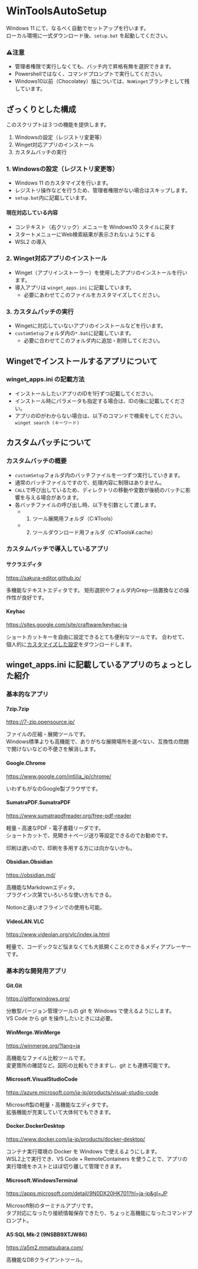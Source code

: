 # WinToolsAutoSetup
Windows 11 にて、なるべく自動でセットアップを行います。  
ローカル環境に一式ダウンロード後、`setup.bat` を起動してください。

### ⚠️注意
- 管理者権限で実行しなくても、バッチ内で昇格有無を選択できます。
- Powershellではなく、コマンドプロンプトで実行してください。
- Windows10以前（Chocolatey）版については、`NoWinget`ブランチとして残しています。

## ざっくりとした構成
このスクリプトは３つの機能を提供します。

1. Windowsの設定（レジストリ変更等）
2. Winget対応アプリのインストール
3. カスタムバッチの実行

### 1. Windowsの設定（レジストリ変更等）
- Windows 11 のカスタマイズを行います。
- レジストリ操作などを行うため、管理者権限がない場合はスキップします。
- `setup.bat`内に記載しています。

#### 現在対応している内容
- コンテキスト（右クリック）メニューを Windows10 スタイルに戻す
- スタートメニューにWeb検索結果が表示されないようにする
- WSL2 の導入

### 2. Winget対応アプリのインストール
- Winget（アプリインストーラー）を使用したアプリのインストールを行います。
- 導入アプリは `winget_apps.ini` に記載しています。
    - 必要にあわせてこのファイルをカスタマイズしてください。

### 3. カスタムバッチの実行
- Wingetに対応していないアプリのインストールなどを行います。
- `customSetup`フォルダ内の`*.bat`に記載しています。
    - 必要に合わせてこのフォルダ内に追加・削除してください。

## Wingetでインストールするアプリについて
### winget_apps.ini の記載方法
- インストールしたいアプリのIDを1行ずつ記載してください。
- インストール時にパラメータも指定する場合は、IDの後に記載してください。
- アプリのIDがわからない場合は、以下のコマンドで検索をしてください。  
    `winget search (キーワード)`

## カスタムバッチについて
### カスタムバッチの概要
- `customSetup`フォルダ内のバッチファイルを一つずつ実行していきます。
- 通常のバッチファイルですので、処理内容に制限はありません。
- `CALL`で呼び出しているため、ディレクトリの移動や変数が後続のバッチに影響を与える場合があります。
- 各バッチファイルの呼び出し時、以下を引数として渡します。
    - 1. ツール展開用フォルダ（C:¥Tools）
    - 2. ツールダウンロード用フォルダ（C:¥Tools¥.cache）

### カスタムバッチで導入しているアプリ
#### サクラエディタ
https://sakura-editor.github.io/

多機能なテキストエディタです。
矩形選択やフォルダ内Grep一括置換などの操作性が良好です。

#### Keyhac
https://sites.google.com/site/craftware/keyhac-ja

ショートカットキーを自由に設定できるとても便利なツールです。
合わせて、個人的に[カスタマイズした設定](https://github.com/roppi/KeyhacScripts)をダウンロードします。

## winget_apps.ini に記載しているアプリのちょっとした紹介
### 基本的なアプリ
#### 7zip.7zip  
https://7-zip.opensource.jp/

ファイルの圧縮・展開ツールです。  
Windows標準よりも高機能で、ありがちな展開場所を選べない、互換性の問題で開けないなどの不便さを解消します。

#### Google.Chrome
https://www.google.com/intl/ja_jp/chrome/

いわずもがなのGoogle製ブラウザです。

#### SumatraPDF.SumatraPDF
https://www.sumatrapdfreader.org/free-pdf-reader

軽量・高速なPDF・電子書籍リーダです。  
ショートカットで、見開き＋ページ送り等設定できるのでお勧めです。 

印刷は遅いので、印刷を多用する方には向かないかも。

#### Obsidian.Obsidian
https://obsidian.md/

高機能なMarkdownエディタ。  
プラグイン次第でいろいろな使い方もできる。

Notionと違いオフラインでの使用も可能。

#### VideoLAN.VLC
https://www.videolan.org/vlc/index.ja.html

軽量で、コーデックなど悩まなくても大抵開くことのできるメディアプレーヤーです。

### 基本的な開発用アプリ
#### Git.Git
https://gitforwindows.org/

分散型バージョン管理ツールの git を Windows で使えるようにします。  
VS Code から git を操作したいときには必要。

#### WinMerge.WinMerge
https://winmerge.org/?lang=ja

高機能なファイル比較ツールです。  
変更箇所の確認など。図形の比較もできますし、git とも連携可能です。

#### Microsoft.VisualStudioCode
https://azure.microsoft.com/ja-jp/products/visual-studio-code

Microsoft製の軽量・高機能なエディタです。  
拡張機能が充実していて大体何でもできます。

#### Docker.DockerDesktop
https://www.docker.com/ja-jp/products/docker-desktop/

コンテナ実行環境の Docker を Windows で使えるようにします。  
WSL2上で実行でき、VS Code + RemoteContainers を使うことで、アプリの実行環境をホストとほぼ切り離して管理できます。

#### Microsoft.WindowsTerminal
https://apps.microsoft.com/detail/9N0DX20HK701?hl=ja-jp&gl=JP

Microsoft制のターミナルアプリです。  
タブ対応になったり接続情報保存できたり、ちょっと高機能になったコマンドプロンプト。

#### A5:SQL Mk-2 (9NSBB9XTJW86)
https://a5m2.mmatsubara.com/

高機能なDBクライアントツール。
